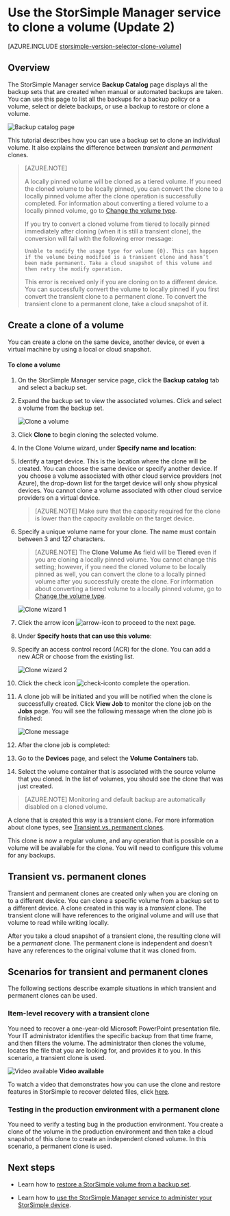 <properties
   pageTitle="Clone your StorSimple volume | Microsoft Azure"
   description="Describes the different clone types and when to use them, and explains how you can use a backup set to clone an individual volume."
   services="storsimple"
   documentationCenter="NA"
   authors="alkohli"
   manager="carmonm"
   editor="" />
<tags 
   ms.service="storsimple"
   ms.devlang="NA"
   ms.topic="article"
   ms.tgt_pltfrm="NA"
   ms.workload="TBD"
   ms.date="04/19/2016"
   ms.author="alkohli" />

# Use the StorSimple Manager service to clone a volume (Update 2)

[AZURE.INCLUDE [storsimple-version-selector-clone-volume](../../includes/storsimple-version-selector-clone-volume.md)]

## Overview

The StorSimple Manager service **Backup Catalog** page displays all the backup sets that are created when manual or automated backups are taken. You can use this page to list all the backups for a backup policy or a volume, select or delete backups, or use a backup to restore or clone a volume.

![Backup catalog page](./media/storsimple-clone-volume-u2/backupCatalog.png)  

This tutorial describes how you can use a backup set to clone an individual volume. It also explains the difference between *transient* and *permanent* clones.

>[AZURE.NOTE] 
>
>A locally pinned volume will be cloned as a tiered volume. If you need the cloned volume to be locally pinned, you can convert the clone to a locally pinned volume after the clone operation is successfully completed. For information about converting a tiered volume to a locally pinned volume, go to [Change the volume type](storsimple-manage-volumes-u2.md#change-the-volume-type).
>
>If you try to convert a cloned volume from tiered to locally pinned immediately after cloning (when it is still a transient clone), the conversion will fail with the following error message:
>
>`Unable to modify the usage type for volume {0}. This can happen if the volume being modified is a transient clone and hasn’t been made permanent. Take a cloud snapshot of this volume and then retry the modify operation.` 
>
>This error is received only if you are cloning on to a different device. You can successfully convert the volume to locally pinned if you first convert the transient clone to a permanent clone. To convert the transient clone to a permanent clone, take a cloud snapshot of it.

## Create a clone of a volume

You can create a clone on the same device, another device, or even a virtual machine by using a local or cloud snapshot.

#### To clone a volume

1. On the StorSimple Manager service page, click the **Backup catalog** tab and select a backup set.

2. Expand the backup set to view the associated volumes. Click and select a volume from the backup set.

     ![Clone a volume](./media/storsimple-clone-volume-u2/CloneVol.png) 

3. Click **Clone** to begin cloning the selected volume.

4. In the Clone Volume wizard, under **Specify name and location**:

  1. Identify a target device. This is the location where the clone will be created. You can choose the same device or specify another device. If you choose a volume associated with other cloud service providers (not Azure), the drop-down list for the target device will only show physical devices. You cannot clone a volume associated with other cloud service providers on a virtual device.

        >[AZURE.NOTE] Make sure that the capacity required for the clone is lower than the capacity available on the target device.

  2. Specify a unique volume name for your clone. The name must contain between 3 and 127 characters. 
    
        >[AZURE.NOTE] The **Clone Volume As** field will be **Tiered** even if you are cloning a locally pinned volume. You cannot change this setting; however, if you need the cloned volume to be locally pinned as well, you can convert the clone to a locally pinned volume after you successfully create the clone. For information about converting a tiered volume to a locally pinned volume, go to [Change the volume type](storsimple-manage-volumes-u2.md#change-the-volume-type).

        ![Clone wizard 1](./media/storsimple-clone-volume-u2/clone1.png) 

  3. Click the arrow icon ![arrow-icon](./media/storsimple-clone-volume-u2/HCS_ArrowIcon.png) to proceed to the next page.

5. Under **Specify hosts that can use this volume**:

  1. Specify an access control record (ACR) for the clone. You can add a new ACR or choose from the existing list.

        ![Clone wizard 2](./media/storsimple-clone-volume-u2/clone2.png) 

  2. Click the check icon ![check-icon](./media/storsimple-clone-volume-u2/HCS_CheckIcon.png)to complete the operation.

6. A clone job will be initiated and you will be notified when the clone is successfully created. Click **View Job** to monitor the clone job on the **Jobs** page. You will see the following message when the clone job is finished:

    ![Clone message](./media/storsimple-clone-volume-u2/CloneMsg.png) 

7. After the clone job is completed:

  1. Go to the **Devices** page, and select the **Volume Containers** tab. 
  2. Select the volume container that is associated with the source volume that you cloned. In the list of volumes, you should see the clone that was just created.

>[AZURE.NOTE] Monitoring and default backup are automatically disabled on a cloned volume.

A clone that is created this way is a transient clone. For more information about clone types, see [Transient vs. permanent clones](#transient-vs.-permanent-clones).

This clone is now a regular volume, and any operation that is possible on a volume will be available for the clone. You will need to configure this volume for any backups.

## Transient vs. permanent clones

Transient and permanent clones are created only when you are cloning on to a different device. You can clone a specific volume from a backup set to a different device. A clone created in this way is a *transient* clone. The transient clone will have references to the original volume and will use that volume to read while writing locally. 

After you take a cloud snapshot of a transient clone, the resulting clone will be a *permanent* clone. The permanent clone is independent and doesn’t have any references to the original volume that it was cloned from.  

## Scenarios for transient and permanent clones

The following sections describe example situations in which transient and permanent clones can be used.

### Item-level recovery with a transient clone

You need to recover a one-year-old Microsoft PowerPoint presentation file. Your IT administrator identifies the specific backup from that time frame, and then filters the volume. The administrator then clones the volume, locates the file that you are looking for, and provides it to you. In this scenario, a transient clone is used. 
 
![Video available](./media/storsimple-clone-volume-u2/Video_icon.png) **Video available**

To watch a video that demonstrates how you can use the clone and restore features in StorSimple to recover deleted files, click [here](https://azure.microsoft.com/documentation/videos/storsimple-recover-deleted-files-with-storsimple/).

### Testing in the production environment with a permanent clone

You need to verify a testing bug in the production environment. You create a clone of the volume in the production environment and then take a cloud snapshot of this clone to create an independent cloned volume. In this scenario, a permanent clone is used.  

## Next steps
- Learn how to [restore a StorSimple volume from a backup set](storsimple-restore-from-backup-set-u2.md).

- Learn how to [use the StorSimple Manager service to administer your StorSimple device](storsimple-manager-service-administration.md).

 
